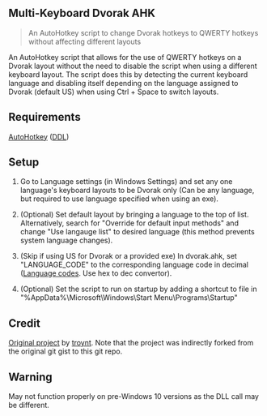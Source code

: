 ## Multi-Keyboard Dvorak AHK
> An AutoHotkey script to change Dvorak hotkeys to QWERTY hotkeys without affecting different layouts

An AutoHotkey script that allows for the use of QWERTY hotkeys on a Dvorak layout without the need to disable the script when using a different keyboard layout. The script does this by detecting the current keyboard language and disabling itself depending on the language assigned to Dvorak (default US) when using Ctrl + Space to switch layouts.

## Requirements
[AutoHotkey](https://www.autohotkey.com/) ([DDL](https://www.autohotkey.com/download/ahk-install.exe))

## Setup
1. Go to Language settings (in Windows Settings) and set any one language's keyboard layouts to be Dvorak only (Can be any language, but required to use language specified when using an exe).

2. (Optional) Set default layout by bringing a language to the top of list. Alternatively, search for "Override for default input methods" and change "Use langauge list" to desired language (this method prevents system language changes).

3. (Skip if using US for Dvorak or a provided exe) In dvorak.ahk, set "LANGUAGE_CODE" to the corresponding language code in decimal ([Language codes](https://www.autohotkey.com/docs/misc/Languages.htm). Use hex to dec convertor).

4. (Optional) Set the script to run on startup by adding a shortcut to file in "%AppData%\Microsoft\Windows\Start Menu\Programs\Startup"

## Credit
[Original project](https://gist.github.com/troynt/205106) by [troynt](https://github.com/troynt).
Note that the project was indirectly forked from the original git gist
to this git repo.

## Warning
May not function properly on pre-Windows 10 versions as the DLL call may be different.
